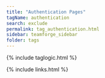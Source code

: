 ```yaml
---
title: "Authentication Pages"
tagName: authentication
search: exclude
permalink: tag_authentication.html
sidebar: teamforge_sidebar
folder: tags
---
```

{% include taglogic.html %}

{% include links.html %}
